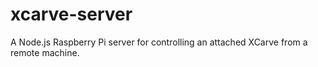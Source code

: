 # xcarve-server
A Node.js Raspberry Pi server for controlling an attached XCarve from a remote machine.
